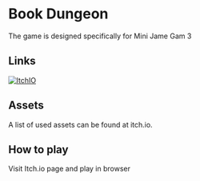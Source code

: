 # Book Dungeon
The game is designed specifically for Mini Jame Gam 3

## Links
[![ItchIO](https://img.shields.io/badge/Itch%2EIO-000000?style=for-the-badge&logo=Itch%2EIO&logoColor=FA5C5C)](https://higherrorua.itch.io/bookdungeon)

## Assets
A list of used assets can be found at itch.io.

## How to play
Visit Itch.io page and play in browser
